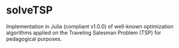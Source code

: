 # solveTSP

Implementation in Julia (compliant v1.0.0) of well-known optimization algorithms applied on the Traveling Salesman Problem (TSP) for pedagogical purposes.
